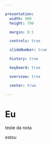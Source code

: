 ```yaml
---

presentation:
  width: 960
  height: 700

  margin: 0.5

  controls: true

  slideNumber: true

  history: true

  keyboard: true

  overview: true

  center: true

---
```


<!-- slide  -->
# Eu
<!-- slide  -->
teste da nota
<!-- slide vertical=true -->
estou
